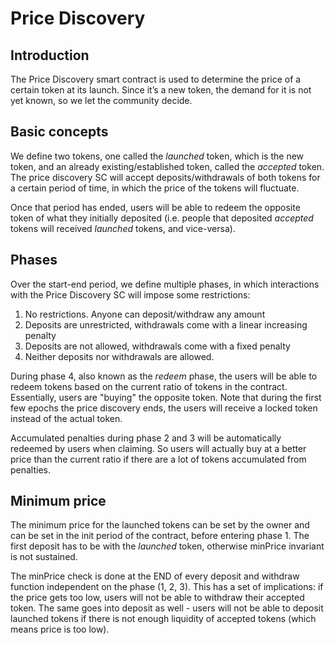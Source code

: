 # Price Discovery

## Introduction

The Price Discovery smart contract is used to determine the price of a certain token at its launch. Since it’s a new token, the demand for it is not yet known, so we let the community decide.

## Basic concepts

We define two tokens, one called the _launched_ token, which is the new token, and an already existing/established token, called the _accepted_ token. The price discovery SC will accept deposits/withdrawals of both tokens for a certain period of time, in which the price of the tokens will fluctuate.

Once that period has ended, users will be able to redeem the opposite token of what they initially deposited (i.e. people that deposited _accepted_ tokens will received _launched_ tokens, and vice-versa).  

## Phases

Over the start-end period, we define multiple phases, in which interactions with the Price Discovery SC will impose some restrictions:

1) No restrictions. Anyone can deposit/withdraw any amount
2) Deposits are unrestricted, withdrawals come with a linear increasing penalty
3) Deposits are not allowed, withdrawals come with a fixed penalty
4) Neither deposits nor withdrawals are allowed.

During phase 4, also known as the _redeem_ phase, the users will be able to redeem tokens based on the current ratio of tokens in the contract. Essentially, users are "buying" the opposite token. Note that during the first few epochs the price discovery ends, the users will receive a locked token instead of the actual token.

Accumulated penalties during phase 2 and 3 will be automatically redeemed by users when claiming. So users will actually buy at a better price than the current ratio if there are a lot of tokens accumulated from penalties.

## Minimum price

The minimum price for the launched tokens can be set by the owner and can be set in the init period of the contract, before entering phase 1. The first deposit has to be with the _launched_ token, otherwise minPrice invariant is not sustained.

The minPrice check is done at the END of every deposit and withdraw function independent on the phase (1, 2, 3). This has a set of implications: if the price gets too low, users will not be able to withdraw their accepted token. The same goes into deposit as well - users will not be able to deposit launched tokens if there is not enough liquidity of accepted tokens (which means price is too low).
